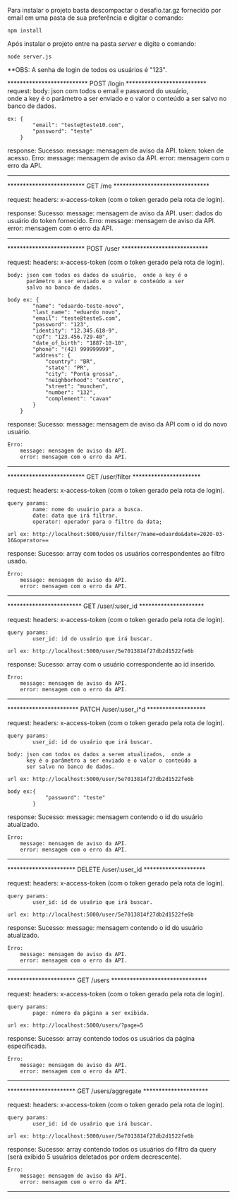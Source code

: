 Para instalar o projeto basta descompactar o desafio.tar.gz 
fornecido por email em uma pasta de sua preferência e digitar 
o comando: 

    npm install

Após instalar o projeto entre na pasta *server* e digite o comando:

    node server.js

**OBS: A senha de login de todos os usuários é "123".

************************** POST /login **************************
request: 
    body: json com todos o email e password do usuário,  
          onde a key é o parâmetro a ser enviado e o valor 
          o conteúdo a ser salvo no banco de dados. 
    
    ex: {
        	"email": "teste@teste10.com",
        	"password": "teste"
        }

response: 
    Sucesso:
        message: mensagem de aviso da API.
        token: token de acesso.
    Erro: 
        message: mensagem de aviso da API.
        error: mensagem com o erro da API.

*****************************************************************


************************* GET /me *******************************

request: 
    headers: x-access-token (com o token gerado pela rota de login).

response: 
    Sucesso:
        message: mensagem de aviso da API.
        user: dados do usuário do token fornecido.
    Erro: 
        message: mensagem de aviso da API.
        error: mensagem com o erro da API.

*****************************************************************


************************* POST /user ****************************

request: 
    headers: x-access-token (com o token gerado pela rota de login).
    
    body: json com todos os dados do usuário,  onde a key é o 
          parâmetro a ser enviado e o valor o conteúdo a ser 
          salvo no banco de dados. 
    
    body ex: {
            "name": "eduardo-teste-novo",
            "last_name": "eduardo novo",
            "email": "teste@teste5.com",
            "password": "123",
            "identity": "12.345.618-9",
            "cpf": "123.456.729-40",
            "date_of_birth": "1887-10-10",
            "phone": "(42) 999999999",
            "address": {
            	"country": "BR",
            	"state": "PR",
            	"city": "Ponta grossa",
            	"neighborhood": "centro",
            	"street": "munchen",
            	"number": "132",
            	"complement": "cavan"
            }
        }

response: 
    Sucesso:
        message: mensagem de aviso da API com o id do novo usuário.

    Erro: 
        message: mensagem de aviso da API.
        error: mensagem com o erro da API.


*****************************************************************


************************* GET /user/filter **********************

request: 
    headers: x-access-token (com o token gerado pela rota de login).
    
    query params: 
            name: nome do usuário para a busca.
            date: data que irá filtrar.
            operator: operador para o filtro da data;

    url ex: http://localhost:5000/user/filter/?name=eduardo&date=2020-03-16&operator==

response: 
    Sucesso:
        array com todos os usuários correspondentes ao filtro usado.

    Erro: 
        message: mensagem de aviso da API.
        error: mensagem com o erro da API.

*****************************************************************


************************ GET /user/:user_id *********************

request: 
    headers: x-access-token (com o token gerado pela rota de login).
    
    query params: 
            user_id: id do usuário que irá buscar.

    url ex: http://localhost:5000/user/5e7013814f27db2d1522fe6b

response: 
    Sucesso:
        array com o usuário correspondente ao id inserido.

    Erro: 
        message: mensagem de aviso da API.
        error: mensagem com o erro da API.

*****************************************************************


*********************** PATCH /user/:user_i*d *******************

request: 
    headers: x-access-token (com o token gerado pela rota de login).
    
    query params: 
            user_id: id do usuário que irá buscar.

    body: json com todos os dados a serem atualizados,  onde a 
          key é o parâmetro a ser enviado e o valor o conteúdo a 
          ser salvo no banco de dados. 

    url ex: http://localhost:5000/user/5e7013814f27db2d1522fe6b

    body ex:{
            	"password": "teste"
            }

response: 
    Sucesso:
        message: mensagem contendo o id do usuário atualizado.

    Erro: 
        message: mensagem de aviso da API.
        error: mensagem com o erro da API.

*****************************************************************


********************** DELETE /user/:user_id ********************

request: 
    headers: x-access-token (com o token gerado pela rota de login).
    
    query params: 
            user_id: id do usuário que irá buscar.

    url ex: http://localhost:5000/user/5e7013814f27db2d1522fe6b

response: 
    Sucesso:
        message: mensagem contendo o id do usuário atualizado.

    Erro: 
        message: mensagem de aviso da API.
        error: mensagem com o erro da API.

*****************************************************************


********************** GET /users *******************************

request: 
    headers: x-access-token (com o token gerado pela rota de login).

    query params: 
            page: número da página a ser exibida.

    url ex: http://localhost:5000/users/?page=5

response: 
    Sucesso:
        array contendo todos os usuários da página especificada. 

    Erro: 
        message: mensagem de aviso da API.
        error: mensagem com o erro da API.

*****************************************************************


********************** GET /users/aggregate *********************

request: 
    headers: x-access-token (com o token gerado pela rota de login).
    
    query params: 
            user_id: id do usuário que irá buscar.

    url ex: http://localhost:5000/user/5e7013814f27db2d1522fe6b

response: 
    Sucesso:
        array contendo todos os usuários do filtro da query 
        (será exibido 5 usuários deletados por ordem decrescente). 

    Erro: 
        message: mensagem de aviso da API.
        error: mensagem com o erro da API.

*****************************************************************
